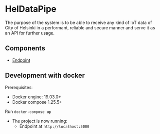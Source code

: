 # HelDataPipe

The purpose of the system is to be able to receive any kind of IoT data of City of Helsinki in a performant, reliable and secure manner and serve it as an API for further usage.

## Components

- [Endpoint](https://github.com/City-of-Helsinki/hel-data-pipe/tree/develop/endpoint)

## Development with docker
Prerequisites:
- Docker engine: 19.03.0+
- Docker compose 1.25.5+

Run `docker-compose up`
- The project is now running:
  - Endpoint at `http://localhost:5000`
